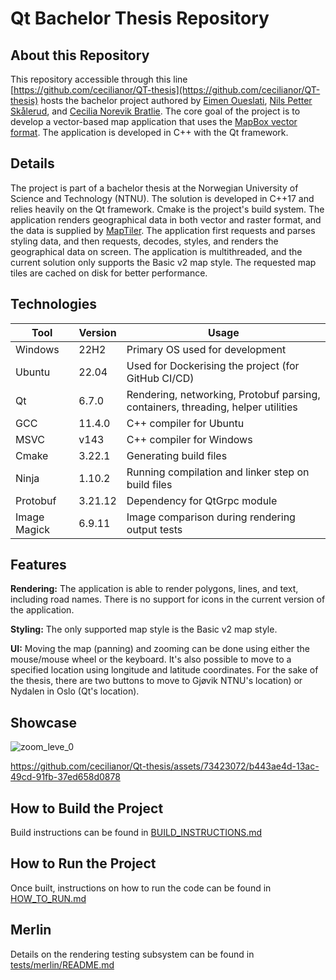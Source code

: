 # Qt Bachelor Thesis Repository

## About this Repository
This repository accessible through this line [https://github.com/cecilianor/QT-thesis](https://github.com/cecilianor/QT-thesis) hosts the bachelor project authored by [Eimen Oueslati](https://github.com/EimenOueslati), [Nils Petter Skålerud](https://github.com/Didgy74), and [Cecilia Norevik Bratlie](https://github.com/cecilianor). The core goal of the project is to develop a vector-based map application that uses the [MapBox vector format](https://github.com/mapbox/vector-tile-spec/blob/master/2.1/README.md). The application is developed in C++ with the Qt framework.

## Details
The project is part of a bachelor thesis at the Norwegian University of Science and Technology (NTNU). The solution is developed in C++17 and relies heavily on the Qt framework. Cmake is the project's build system. The application renders geographical data in both vector and raster format, and the data is supplied by [MapTiler](https://www.maptiler.com). The application first requests and parses styling data, and then requests, decodes, styles, and renders the geographical data on screen. The application is multithreaded, and the current solution only supports the Basic v2 map style. The requested map tiles are cached on disk for better performance.

## Technologies

| Tool | Version | Usage |
|---|---|---|
| Windows | 22H2 | Primary OS used for development |
| Ubuntu | 22.04 | Used for Dockerising the project (for GitHub CI/CD) |
| Qt | 6.7.0 | Rendering, networking, Protobuf parsing, containers, threading, helper utilities |
| GCC | 11.4.0 | C++ compiler for Ubuntu |
| MSVC | v143 | C++ compiler for Windows |
| Cmake | 3.22.1 | Generating build files |
| Ninja | 1.10.2 | Running compilation and linker step on build files |
| Protobuf | 3.21.12 | Dependency for QtGrpc module |
| Image Magick | 6.9.11 | Image comparison during rendering output tests |

## Features
**Rendering:** The application is able to render polygons, lines, and text, including road names. There is no support for icons in the current version of the application.

**Styling:** The only supported map style is the Basic v2 map style.

**UI:** Moving the map (panning) and zooming can be done using either the mouse/mouse wheel or the keyboard. It's also possible to move to a specified location using longitude and latitude coordinates. For the sake of the thesis, there are two buttons to move to Gjøvik NTNU's location) or Nydalen in Oslo (Qt's location).

## Showcase
![zoom_leve_0](https://github.com/cecilianor/Qt-thesis/assets/73423072/1a31ca50-2212-45d0-a244-af0e2e37d5d8)

https://github.com/cecilianor/Qt-thesis/assets/73423072/b443ae4d-13ac-49cd-91fb-37ed658d0878

## How to Build the Project
Build instructions can be found in [BUILD_INSTRUCTIONS.md](BUILD_INSTRUCTIONS.md)

## How to Run the Project
Once built, instructions on how to run the code can be found in [HOW_TO_RUN.md](HOW_TO_RUN.md)

## Merlin
Details on the rendering testing subsystem can be found in [tests/merlin/README.md](tests/merlin/README.md)


